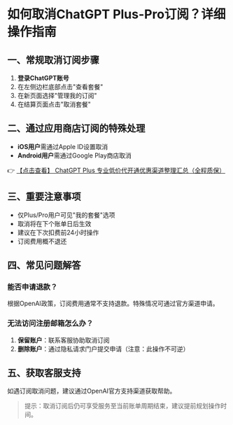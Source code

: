 # 如何取消ChatGPT Plus-Pro订阅？详细操作指南

## 一、常规取消订阅步骤
1. **登录ChatGPT账号**
2. 在左侧边栏底部点击"查看套餐"
3. 在新页面选择"管理我的订阅"
4. 在结算页面点击"取消套餐"

## 二、通过应用商店订阅的特殊处理
- **iOS用户**需通过Apple ID设置取消
- **Android用户**需通过Google Play商店取消

👉 [【点击查看】 ChatGPT Plus 专业低价代开通优惠渠道整理汇总（全程质保）](https://bit.ly/DaiKai)

## 三、重要注意事项
- 仅Plus/Pro用户可见"我的套餐"选项
- 取消将在下个账单日后生效
- 建议在下次扣费前24小时操作
- 订阅费用概不退还

## 四、常见问题解答
### 能否申请退款？
根据OpenAI政策，订阅费用通常不支持退款。特殊情况可通过官方渠道申请。

### 无法访问注册邮箱怎么办？
1. **保留账户**：联系客服协助取消订阅
2. **删除账户**：通过隐私请求门户提交申请（注意：此操作不可逆）

## 五、获取客服支持
如遇订阅取消问题，建议通过OpenAI官方支持渠道获取帮助。

> 提示：取消订阅后仍可享受服务至当前账单周期结束，建议提前规划操作时间。